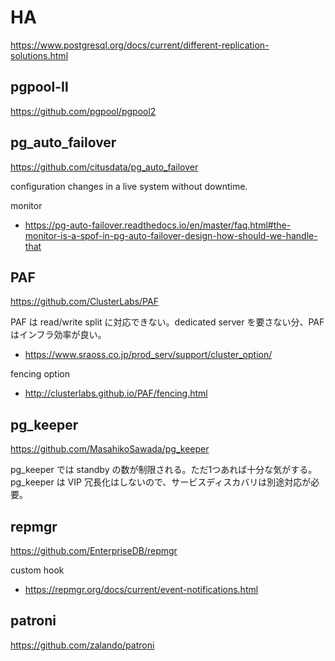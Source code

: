 # HA
https://www.postgresql.org/docs/current/different-replication-solutions.html

## pgpool-Ⅱ
https://github.com/pgpool/pgpool2

## pg_auto_failover
https://github.com/citusdata/pg_auto_failover

configuration changes in a live system without downtime.

monitor
* https://pg-auto-failover.readthedocs.io/en/master/faq.html#the-monitor-is-a-spof-in-pg-auto-failover-design-how-should-we-handle-that

## PAF
https://github.com/ClusterLabs/PAF

PAF は read/write split に対応できない。dedicated server を要さない分、PAF はインフラ効率が良い。
* https://www.sraoss.co.jp/prod_serv/support/cluster_option/

fencing option
* http://clusterlabs.github.io/PAF/fencing.html

## pg_keeper
https://github.com/MasahikoSawada/pg_keeper

pg_keeper では standby の数が制限される。ただ1つあれば十分な気がする。pg_keeper は VIP 冗長化はしないので、サービスディスカバリは別途対応が必要。

## repmgr
https://github.com/EnterpriseDB/repmgr

custom hook
* https://repmgr.org/docs/current/event-notifications.html

## patroni
https://github.com/zalando/patroni
